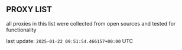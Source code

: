 ## PROXY LIST

all proxies in this list were collected from open sources and tested for functionality

last update: `2025-01-22 09:51:54.466157+00:00` UTC